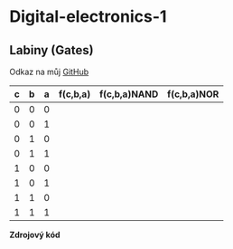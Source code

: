 # Digital-electronics-1

## Labiny (Gates)

Odkaz na můj [GitHub](https://pages.github.com/)




| **c** | **b** |**a** | **f(c,b,a)** | **f(c,b,a)NAND** |**f(c,b,a)NOR** |
| :-: | :-: | :-: | :-: | :-: | :-: |
| 0 | 0 | 0 |  |  |  |
| 0 | 0 | 1 |  |  |  |
| 0 | 1 | 0 |  |  |  |
| 0 | 1 | 1 |  |  |  |
| 1 | 0 | 0 |  |  |  |
| 1 | 0 | 1 |  |  |  |
| 1 | 1 | 0 |  |  |  |
| 1 | 1 | 1 |  |  |  |



**Zdrojový kód**


```


```


